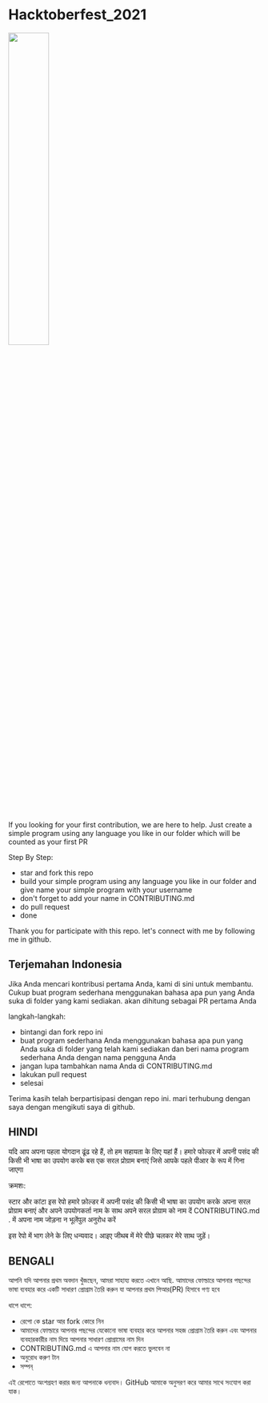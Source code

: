 # Hacktoberfest_2021

<img src="https://hacktoberfest.digitalocean.com/_nuxt/img/logo-hacktoberfest-full.f42e3b1.svg" style="width: 40%;">

If you looking for your first contribution, we are here to help. Just create a simple program using any language you like in our folder which will be counted as your first PR

Step By Step:
- star and fork this repo
- build your simple program using any language you like in our folder and give name your simple program with your username
- don't forget to add your name in CONTRIBUTING.md
- do pull request
- done

Thank you for participate with this repo. let's connect with me by following me in github.

## Terjemahan Indonesia
Jika Anda mencari kontribusi pertama Anda, kami di sini untuk membantu. Cukup buat program sederhana menggunakan bahasa apa pun yang Anda suka di folder yang kami sediakan. akan dihitung sebagai PR pertama Anda

langkah-langkah:
- bintangi dan fork repo ini
- buat program sederhana Anda menggunakan bahasa apa pun yang Anda suka di folder yang telah kami sediakan dan beri nama program sederhana Anda dengan nama pengguna Anda
- jangan lupa tambahkan nama Anda di CONTRIBUTING.md
- lakukan pull request
- selesai

Terima kasih telah berpartisipasi dengan repo ini. mari terhubung dengan saya dengan mengikuti saya di github.

## HINDI

यदि आप अपना पहला योगदान ढूंढ रहे हैं, तो हम सहायता के लिए यहां हैं। हमारे फोल्डर में अपनी पसंद की किसी भी भाषा का उपयोग करके बस एक सरल प्रोग्राम बनाएं जिसे आपके पहले पीआर के रूप में गिना जाएगा

क्रमशः:

स्टार और कांटा इस रेपो
हमारे फ़ोल्डर में अपनी पसंद की किसी भी भाषा का उपयोग करके अपना सरल प्रोग्राम बनाएं और अपने उपयोगकर्ता नाम के साथ अपने सरल प्रोग्राम को नाम दें
CONTRIBUTING.md . में अपना नाम जोड़ना न भूलेंपुल अनुरोध करें


इस रेपो में भाग लेने के लिए धन्यवाद। आइए जीथब में मेरे पीछे चलकर मेरे साथ जुड़ें।

## BENGALI

আপনি যদি আপনার প্রথম অবদান খুঁজছেন, আমরা সাহায্য করতে এখানে আছি. আমাদের ফোল্ডারে আপনার পছন্দের ভাষা ব্যবহার করে একটি সাধারণ প্রোগ্রাম তৈরি করুন যা আপনার প্রথম পিআর(PR) হিসাবে গণ্য হবে

ধাপে ধাপে:

- রেপো কে star আর fork কোরে নিন
- আমাদের ফোল্ডারে আপনার পছন্দের যেকোনো ভাষা ব্যবহার করে আপনার সহজ প্রোগ্রাম তৈরি করুন এবং আপনার ব্যবহারকারীর নাম দিয়ে আপনার সাধারণ প্রোগ্রামের নাম দিন
- CONTRIBUTING.md এ আপনার নাম যোগ করতে ভুলবেন না
- অনুরোধ করুণ টান
- সম্পন্

এই রেপোতে অংশগ্রহণ করার জন্য আপনাকে ধন্যবাদ। GitHub আমাকে অনুসরণ করে আমার সাথে সংযোগ করা যাক।
